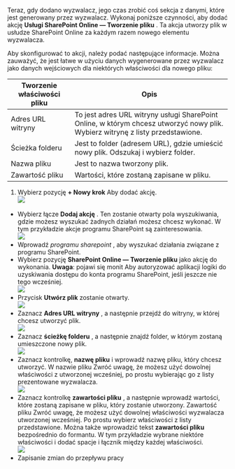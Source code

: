 Teraz, gdy dodano wyzwalacz, jego czas zrobić coś sekcja z danymi, które jest generowany przez wyzwalacz. Wykonaj poniższe czynności, aby dodać akcję **Usługi SharePoint Online — Tworzenie pliku** . Ta akcja utworzy plik w usłudze SharePoint Online za każdym razem nowego elementu wyzwalacza. 

Aby skonfigurować to akcji, należy podać następujące informacje. Można zauważyć, że jest łatwe w użyciu danych wygenerowane przez wyzwalacz jako danych wejściowych dla niektórych właściwości dla nowego pliku:

|Tworzenie właściwości pliku|Opis|
|---|---|
|Adres URL witryny|To jest adres URL witryny usługi SharePoint Online, w którym chcesz utworzyć nowy plik. Wybierz witrynę z listy przedstawione.|
|Ścieżka folderu|Jest to folder (adresem URL), gdzie umieścić nowy plik. Odszukaj i wybierz folder.|
|Nazwa pliku|Jest to nazwa tworzony plik.|
|Zawartość pliku|Wartości, które zostaną zapisane w pliku.|

1. Wybierz pozycję **+ Nowy krok** Aby dodać akcję.  
![](./media/connectors-create-api-sharepointonline/action-1.png)  
- Wybierz łącze **Dodaj akcję** . Ten zostanie otwarty pola wyszukiwania, gdzie możesz wyszukać żadnych działań możesz chcesz wykonać. W tym przykładzie akcje programu SharePoint są zainteresowania.    
![](./media/connectors-create-api-sharepointonline/action-2.png)    
- Wprowadź *programu sharepoint* , aby wyszukać działania związane z programu SharePoint.
- Wybierz pozycję **SharePoint Online — Tworzenie pliku** jako akcję do wykonania.   **Uwaga**: pojawi się monit Aby autoryzować aplikacji logiki do uzyskiwania dostępu do konta programu SharePoint, jeśli jeszcze nie tego wcześniej.    
![](./media/connectors-create-api-sharepointonline/action-3.png)    
- Przycisk **Utwórz plik** zostanie otwarty.   
![](./media/connectors-create-api-sharepointonline/action-4.png)     
- Zaznacz **Adres URL witryny** , a następnie przejdź do witryny, w której chcesz utworzyć plik.     
![](./media/connectors-create-api-sharepointonline/action-5.png)  
- Zaznacz **ścieżkę folderu** , a następnie znajdź folder, w którym zostaną umieszczone nowy plik.  
![](./media/connectors-create-api-sharepointonline/action-6.png)  
- Zaznacz kontrolkę, **nazwę pliku** i wprowadź nazwę pliku, który chcesz utworzyć. W nazwie pliku Zwróć uwagę, że możesz użyć dowolnej właściwości z utworzonej wcześniej, po prostu wybierając go z listy prezentowane wyzwalacza.     
![](./media/connectors-create-api-sharepointonline/action-7.png)  
- Zaznacz kontrolkę **zawartości pliku** , a następnie wprowadź wartości, które zostaną zapisane w pliku, który zostanie utworzony. Zawartość pliku Zwróć uwagę, że możesz użyć dowolnej właściwości wyzwalacza utworzonej wcześniej. Po prostu wybierz właściwości z listy przedstawione. Można także wprowadzić tekst **zawartości pliku** bezpośrednio do formantu. W tym przykładzie wybrane niektóre właściwości i dodać spacje i łącznik między każdej właściwości.        
![](./media/connectors-create-api-sharepointonline/action-8.png)  
- Zapisanie zmian do przepływu pracy  
